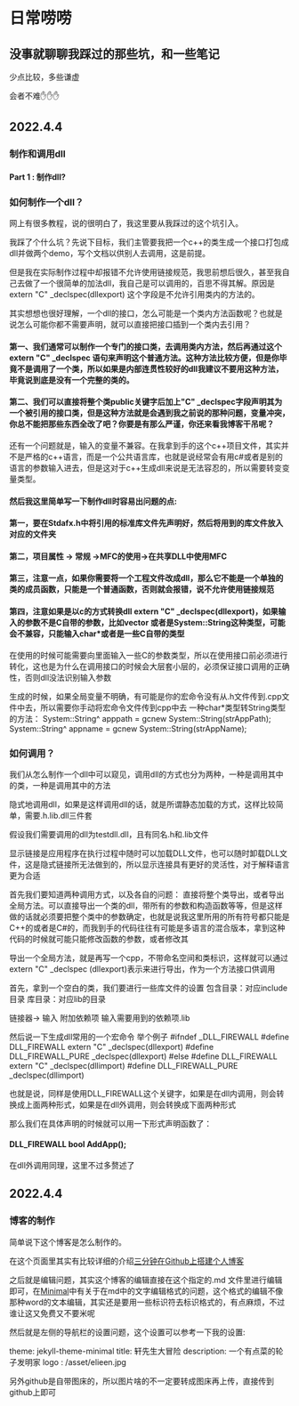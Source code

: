 # 日常唠唠

## 没事就聊聊我踩过的那些坑，和一些笔记

少点比较，多些谦虚

会者不难✋✋✋

## 2022.4.4

### 制作和调用dll

#### Part 1 : 制作dll?

### 如何制作一个dll？

网上有很多教程，说的很明白了，我这里要从我踩过的这个坑引入。

我踩了个什么坑？先说下目标，我们主管要我把一个c++的类生成一个接口打包成dll并做两个demo，写个文档以供别人去调用，这是前提。

但是我在实际制作过程中却报错不允许使用链接规范，我思前想后很久，甚至我自己去做了一个很简单的加法dll，我自己是可以调用的，百思不得其解。原因是extern "C" _declspec(dllexport) 这个字段是不允许引用类内的方法的。

其实想想也很好理解，一个dll的接口，怎么可能是一个类内方法函数呢？也就是说怎么可能你都不需要声明，就可以直接把接口插到一个类内去引用？

#### 第一、我们通常可以制作一个专门的接口类，去调用类内方法，然后再通过这个extern "C" _declspec 语句来声明这个普通方法。这种方法比较方便，但是你毕竟不是调用了一个类，所以如果是内部连贯性较好的dll我建议不要用这种方法，毕竟说到底是没有一个完整的类的。

#### 第二、我们可以直接将整个类public关键字后加上"C" _declspec字段声明其为一个被引用的接口类，但是这种方法就是会遇到我之前说的那种问题，变量冲突，你总不能把那些东西全改了吧？你要是有那么严谨，你还来看我博客干吊呢？

还有一个问题就是，输入的变量不兼容。在我拿到手的这个c++项目文件，其实并不是严格的c++语言，而是一个公共语言库，也就是说经常会有用c#或者是别的语言的参数输入进去，但是这对于c++生成dll来说是无法容忍的，所以需要转变变量类型。

#### 然后我这里简单写一下制作dll时容易出问题的点:

#### 第一，要在Stdafx.h中将引用的标准库文件先声明好，然后将用到的库文件放入对应的文件夹

#### 第二，项目属性 -> 常规 ->MFC的使用->在共享DLL中使用MFC

#### 第三，注意一点，如果你需要将一个工程文件改成dll，那么它不能是一个单独的类的成员函数，只能是一个普通函数，否则就会报错，说不允许使用链接规范

#### 第四，注意如果是以c的方式转换dll extern "C" _declspec(dllexport)，如果输入的参数不是C自带的参数，比如vector 或者是System::String这种类型，可能会不兼容，只能输入char*或者是一些C自带的类型
在使用的时候可能需要向里面输入一些C的参数类型，所以在使用接口前必须进行转化，这也是为什么在调用接口的时候会大层套小层的，必须保证接口调用的正确性，否则dll没法识别输入参数


生成的时候，如果全局变量不明确，有可能是你的宏命令没有从.h文件传到.cpp文件中去，所以需要你手动将宏命令文件传到cpp中去
一种char*类型转String类型的方法：
System::String^ apppath = gcnew System::String(strAppPath);
System::String^ appname = gcnew System::String(strAppName);

### 如何调用？

我们从怎么制作一个dll中可以窥见，调用dll的方式也分为两种，一种是调用其中的类，一种是调用其中的方法

隐式地调用dll，如果是这样调用dll的话，就是所谓静态加载的方式，这样比较简单，需要.h.lib.dll三件套

假设我们需要调用的dll为testdll.dll，且有同名.h和.lib文件


显示链接是应用程序在执行过程中随时可以加载DLL文件，也可以随时卸载DLL文件，这是隐式链接所无法做到的，所以显示连接具有更好的灵活性，对于解释语言更为合适

首先我们要知道两种调用方式，以及各自的问题：
直接将整个类导出，或者导出全局方法。可以直接导出一个类的dll，带所有的参数和构造函数等等，但是这样做的话就必须要把整个类中的参数确定，也就是说我这里所用的所有符号都只能是C++的或者是C#的，而我到手的代码往往有可能是多语言的混合版本，拿到这种代码的时候就可能只能修改函数的参数，或者修改其

导出一个全局方法，就是再写一个cpp，不带命名空间和类标识，这样就可以通过 extern "C" _declspec (dllexport)表示来进行导出，作为一个方法接口供调用

首先，拿到一个空白的类，我们要进行一些库文件的设置
包含目录：对应include目录
库目录：对应lib的目录

链接器-> 输入 附加依赖项 输入需要用到的依赖项.lib

然后说一下生成dll常用的一个宏命令
举个例子
#ifndef _DLL_FIREWALL
#define DLL_FIREWALL extern "C" _declspec(dllexport)
#define DLL_FIREWALL_PURE _declspec(dllexport)
#else
#define DLL_FIREWALL extern "C" _declspec(dllimport)
#define DLL_FIREWALL_PURE _declspec(dllimport)

也就是说，同样是使用DLL_FIREWALL这个关键字，如果是在dll内调用，则会转换成上面两种形式，如果是在dll外调用，则会转换成下面两种形式

那么我们在具体声明的时候就可以用一下形式声明函数了：
#### DLL_FIREWALL bool AddApp();

在dll外调用同理，这里不过多赘述了


## 2022.4.4

### 博客的制作

简单说下这个博客是怎么制作的。

在这个页面里其实有比较详细的介绍[三分钟在Github上搭建个人博客](https://zhuanlan.zhihu.com/p/28321740)

之后就是编辑问题，其实这个博客的编辑直接在这个指定的.md 文件里进行编辑即可，在[Minimal](https://github.com/LeventureQys/minimal)中有关于在md中的文字编辑格式的问题，这个格式的编辑不像那种word的文本编辑，其实还是要用一些标识符去标识格式的，有点麻烦，不过谁让这又免费又不要米呢

然后就是左侧的导航栏的设置问题，这个设置可以参考一下我的设置:

theme: jekyll-theme-minimal
title: 轩先生大冒险
description:  一个有点菜的轮子发明家
logo : /asset/elieen.jpg

另外github是自带图床的，所以图片啥的不一定要转成图床再上传，直接传到github上即可
